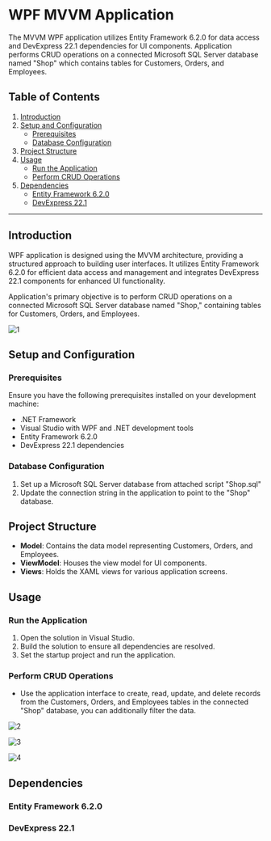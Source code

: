 # WPF MVVM Application 

The MVVM WPF application utilizes Entity Framework 6.2.0 for data access and DevExpress 22.1 dependencies for UI components. Application performs CRUD operations on a connected Microsoft SQL Server database named "Shop" which contains tables for Customers, Orders, and Employees.

## Table of Contents
1. [Introduction](#introduction)
2. [Setup and Configuration](#setup-and-configuration)
   - [Prerequisites](#prerequisites)
   - [Database Configuration](#database-configuration)
3. [Project Structure](#project-structure)
4. [Usage](#usage)
   - [Run the Application](#run-the-application)
   - [Perform CRUD Operations](#perform-crud-operations)
5. [Dependencies](#dependencies)
   - [Entity Framework 6.2.0](#entity-framework-620)
   - [DevExpress 22.1](#devexpress-221)

---

## Introduction

WPF application is designed using the MVVM architecture, providing a structured approach to building user interfaces. It utilizes Entity Framework 6.2.0 for efficient data access and management and integrates DevExpress 22.1 components for enhanced UI functionality.

Application's primary objective is to perform CRUD operations on a connected Microsoft SQL Server database named "Shop," containing tables for Customers, Orders, and Employees.

![1](https://github.com/jjwaldon/wpf-mvvm-app/assets/147337604/89728316-340f-45d3-8c83-c8b8863cdb82)


## Setup and Configuration

### Prerequisites

Ensure you have the following prerequisites installed on your development machine:

- .NET Framework
- Visual Studio with WPF and .NET development tools
- Entity Framework 6.2.0
- DevExpress 22.1 dependencies

### Database Configuration

1. Set up a Microsoft SQL Server database from attached script "Shop.sql"
2. Update the connection string in the application to point to the "Shop" database.

## Project Structure

- **Model**: Contains the data model representing Customers, Orders, and Employees.
- **ViewModel**: Houses the view model for UI components.
- **Views**: Holds the XAML views for various application screens.

## Usage

### Run the Application

1. Open the solution in Visual Studio.
2. Build the solution to ensure all dependencies are resolved.
3. Set the startup project and run the application.

### Perform CRUD Operations

- Use the application interface to create, read, update, and delete records from the Customers, Orders, and Employees tables in the connected "Shop" database, you can additionally filter the data.

![2](https://github.com/jjwaldon/wpf-mvvm-app/assets/147337604/c16b8c68-2504-42b8-942e-4414d5640d63)

![3](https://github.com/jjwaldon/wpf-mvvm-app/assets/147337604/47168361-43f2-444b-9bbe-7135c06e55ce)

![4](https://github.com/jjwaldon/wpf-mvvm-app/assets/147337604/cbdd651f-664e-409c-80d0-e4697cc88797)


## Dependencies

### Entity Framework 6.2.0
### DevExpress 22.1
